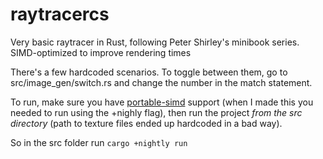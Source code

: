 # raytracercs

Very basic raytracer in Rust, following Peter Shirley's minibook series. SIMD-optimized to improve rendering times

There's a few hardcoded scenarios. To toggle between them, go to src/image_gen/switch.rs and change the number in the match statement.

To run, make sure you have [portable-simd](https://github.com/rust-lang/portable-simd/tree/master) support (when I made this you needed to run using the +nighly flag), then run the project *from the src directory* (path to texture files ended up hardcoded in a bad way).

So in the src folder run `cargo +nightly run`
